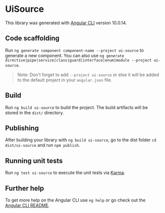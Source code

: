 # UiSource

This library was generated with [Angular CLI](https://github.com/angular/angular-cli) version 10.0.14.

## Code scaffolding

Run `ng generate component component-name --project ui-source` to generate a new component. You can also use `ng generate directive|pipe|service|class|guard|interface|enum|module --project ui-source`.
> Note: Don't forget to add `--project ui-source` or else it will be added to the default project in your `angular.json` file. 

## Build

Run `ng build ui-source` to build the project. The build artifacts will be stored in the `dist/` directory.

## Publishing

After building your library with `ng build ui-source`, go to the dist folder `cd dist/ui-source` and run `npm publish`.

## Running unit tests

Run `ng test ui-source` to execute the unit tests via [Karma](https://karma-runner.github.io).

## Further help

To get more help on the Angular CLI use `ng help` or go check out the [Angular CLI README](https://github.com/angular/angular-cli/blob/master/README.md).
